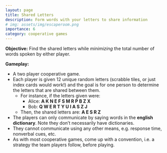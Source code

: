 ```yaml
---
layout: page
title: Shared Letters
description: Form words with your letters to share information
# img: assets/img/escaperoom.png
importance: 6
category: cooperative games
---
```

**Objective:** Find the shared letters while *minimizing* the total number of words spoken by either player. 

**Gameplay:**

- A two player cooperative game. 
- Each player is given 12 unique random letters (scrabble tiles, or just index cards would work!) and the goal is for one person to determine the letters that are shared between them. 
    - For instance, if the letters given were:
        - Alice: **A K N E F S M R P B Z X**
        - Bob: **Q W E R T Y U I A S Z J**
    - Then, the shared letters are: **A E S R Z**
- The players can only communicate by saying words in the **english dictionary**. Note they don’t necessarily have dictionaries. 
- They cannot communicate using any other means, e.g. response time, nonverbal cues, etc. 
- As with most cooperative games, come up with a convention, i.e. a strategy the team players follow, before playing.
